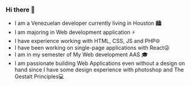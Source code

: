 ### Hi there 👋


- I am a Venezuelan developer currently living in Houston 🏙
- I am majoring in Web development application ⚡
- I have experience working with HTML, CSS, JS and PHP🌐
- I have been working on single-page applications with React😜
- I am in my semester of My Web development AAS 🎓
- I am passionate building Web Applications even without a design on hand since I have some design experience with photoshop and The Gestalt Principles💻


<!--
**wilcodes/wilcodes** is a ✨ _special_ ✨ repository because its `README.md` (this file) appears on your GitHub profile.

Here are some ideas to get you started:

- 🔭 I’m currently working on ...
- 🌱 I’m currently learning ...
- 👯 I’m looking to collaborate on ...
- 🤔 I’m looking for help with ...
- 💬 Ask me about ...
- 📫 How to reach me: ...
- 😄 Pronouns: ...
- ⚡ Fun fact: ...
-->
